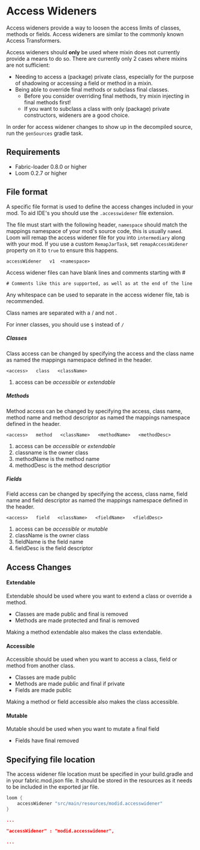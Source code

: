 # Access Wideners

Access wideners provide a way to loosen the access limits of classes,
methods or fields. Access wideners are similar to the commonly known
Access Transformers.

Access wideners should **only** be used where mixin does not currently
provide a means to do so. There are currently only 2 cases where mixins
are not sufficient:

- Needing to access a (package) private class, especially for the
  purpose of shadowing or accessing a field or method in a mixin.
- Being able to override final methods or subclass final classes.
  - Before you consider overriding final methods, try mixin
    injecting in final methods first!
  - If you want to subclass a class with only (package) private
    constructors, wideners are a good choice.

In order for access widener changes to show up in the decompiled source,
run the `genSources` gradle task.

## Requirements

- Fabric-loader 0.8.0 or higher
- Loom 0.2.7 or higher

## File format

A specific file format is used to define the access changes included in
your mod. To aid IDE's you should use the `.accesswidener` file
extension.

The file must start with the following header, `namespace` should match
the mappings namespace of your mod's source code, this is usually
`named`. Loom will remap the access widener file for you into
`intermediary` along with your mod. If you use a custom `RemapJarTask`,
set `remapAccessWidener` property on it to `true` to ensure this
happens.

```[enable_line_numbers="true"]
accessWidener   v1  <namespace>
```

Access widener files can have blank lines and comments starting with \#

```[enable_line_numbers="true"]
# Comments like this are supported, as well as at the end of the line
```

Any whitespace can be used to separate in the access widener file, tab
is recommended.

Class names are separated with a / and not .

For inner classes, you should use `$` instead of `/`

##### Classes

Class access can be changed by specifying the access and the class name
as named the mappings namespace defined in the header.

```[enable_line_numbers="true"]
<access>   class   <className>
```

1. access can be *accessible* or *extendable*

##### Methods

Method access can be changed by specifying the access, class name,
method name and method descriptor as named the mappings namespace
defined in the header.

```[enable_line_numbers="true"]
<access>   method   <className>   <methodName>   <methodDesc>
```

1. access can be *accessible* or *extendable*
2. classname is the owner class
3. methodName is the method name
4. methodDesc is the method descriptior

##### Fields

Field access can be changed by specifying the access, class name, field
name and field descriptor as named the mappings namespace defined in the
header.

```[enable_line_numbers="true"]
<access>   field   <className>   <fieldName>   <fieldDesc>
```

1. access can be *accessible* or *mutable*
2. className is the owner class
3. fieldName is the field name
4. fieldDesc is the field descriptor

## Access Changes

#### Extendable

Extendable should be used where you want to extend a class or override a
method.

- Classes are made public and final is removed
- Methods are made protected and final is removed

Making a method extendable also makes the class extendable.

#### Accessible

Accessible should be used when you want to access a class, field or
method from another class.

- Classes are made public
- Methods are made public and final if private
- Fields are made public

Making a method or field accessible also makes the class accessible.

#### Mutable

Mutable should be used when you want to mutate a final field

- Fields have final removed

## Specifying file location

The access widener file location must be specified in your build.gradle
and in your fabric.mod.json file. It should be stored in the resources
as it needs to be included in the exported jar file.

```groovy
loom {
    accessWidener "src/main/resources/modid.accesswidener"
}
```

```json
...

"accessWidener" : "modid.accesswidener",

...
```

